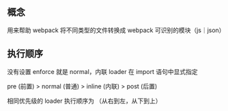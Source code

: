 ## 概念

用来帮助 webpack 将不同类型的文件转换成 webpack 可识别的模块（js｜json）

## 执行顺序

没有设置 enforce 就是 normal，内联 loader 在 import 语句中显式指定

pre (前置) > normal (普通) > inline (内联) > post (后置)

相同优先级的 loader 执行顺序为 （从右到左，从下到上）